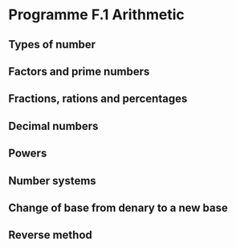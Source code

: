 
# Programme F.1 Arithmetic

## Types of number

## Factors and prime numbers

## Fractions, rations and percentages

## Decimal numbers
## Powers
## Number systems
## Change of base from denary to a new base
## Reverse method

